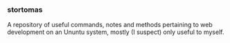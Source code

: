 ### stortomas

A repository of useful commands, notes and methods pertaining to web development on an Ununtu system, mostly (I suspect) only useful to myself. 

